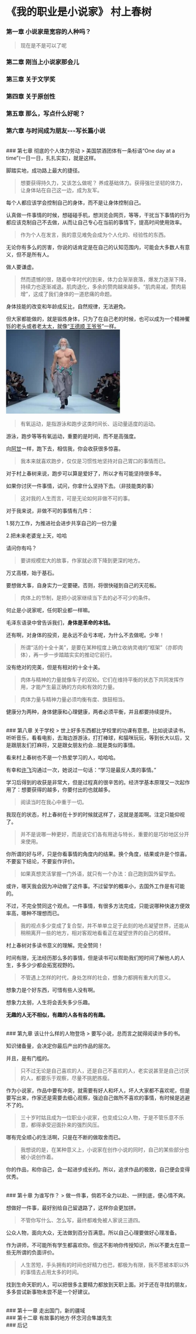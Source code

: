 # 《我的职业是小说家》 村上春树

### 第一章 小说家是宽容的人种吗？

> 现在是不是可以了呢

### 第二章 刚当上小说家那会儿


### 第三章 关于文学奖


### 第四章 关于原创性


### 第五章 那么，写点什么好呢？


### 第六章 与时间成为朋友---写长篇小说



<br/>
### 第七章 彻底的个人体力劳动
> 美国禁酒团体有一条标语“One day at a time”(一日一日，扎扎实实)，就是这样。

脚踏实地，成功路上最大的捷径。


> 想要获得持久力，又该怎么做呢？
> 养成基础体力。获得强壮坚韧的体力，让身体站在自己这一边，成为友军。 

每个人都应该学会控制自己的身体，而不是让身体控制自己。  

认真做一件事情的时候，想碰碰手机，想浏览会网页，等等，干扰当下事情的行为都应该克制自己不去做，从而让自己专心在当前的事情下，提高时间使用效率。

> 作为个人在发言，我的意见难免会成为个人化的、经验性的东西。

无论你有多么的厉害，你说的话肯定是在自己的认知范围内，可能会大多数人有意义，但不是所有人。  

做人要谦虚。


> 然而遗憾的很，随着中年时代的到来，体力会渐渐衰落，爆发力逐渐下降，持续力也逐渐减退。肌肉退化，多余的赘肉越来越多。“肌肉易减，赘肉易增”，这成了我们身体的一道悲痛的命题。

身体技能的改变和年龄成反比，自然规律，无法避免。

但大家都能做的，就是锻炼身体，只为了在自己老的时候，也可以成为一个精神矍铄的老头或者老太太，就像“[王德顺 王爷爷](http://baike.baidu.com/link?url=qty27ETjdGhOiQZixnk3KHTPWfSypchC--JDsdmAglfwo1fnp24u34iXFf4MhNz50vjfN0nj6wi9-A3DtRVm4ZEfbarTUPzaZYmjVNnagFHdrMzBLrRIKFCnnY2BGd7r)”一样。
<br>
![](/assets/小说家-王德顺.jpg)

> 有氧运动，是指游泳和跑步这类时间长、运动量适度的运动。

游泳，跑步等等有氧运动，重要的是时间，而不是高强度。  

向[阿甘](http://baike.baidu.com/link?url=u_MNJq2s3h906IOjD2PhcYhP8mCifxSt-bXwjvcTuH89TKjLrDMg4ih3JcCvjcqu4QlYqee1LQ0BkoElBMyu_-7_6LDYUKZifI1Bc1OFnDFU9ayJUK7Cag1QsD7-THSZ)一样，跑下去，相信我，你会收获很多惊喜。

> 我本来就喜欢跑步，仅仅是习惯性地坚持对自己胃口的事情而已。

对于村上春树来说，跑步可以算是爱好了，所以才有可能坚持很多年。  

如果你讨厌一件事情，试问，你拿什么坚持下去。（非技能类的事）  

> 这对我的人生而言，可是无论如何非做不可的事。

对于我来说，非做不可的事情有几件：  

1.努力工作，为推进社会进步共享自己的一份力量  

2.把未来老婆宠上天，哈哈  

请问你有吗？  

> 要讲规模宏大的故事，作家就必须下降到更深的地方。

万丈高楼，始于基石。  

要想做大事，自身实力一定要硬。否则，将很快碰到自己的天花板。

> 肉体上的节制，是把小说家继续当下去的必不可少的条件。

何止是小说家呢，任何职业都一样嘛。  

毛泽东语录中曾告诉我们，**身体是革命的本钱。**  

还有啊，对身体的投资，是永远不会亏本呢，为什么不去做呢。少年！  

> 所谓“活的十全十美”，是要在某种程度上确立收纳灵魂的“框架”（亦即肉体），再一步一步踏踏实实的推动它前行。

没有绝对的完美，但是有相对的十全十美。

> 肉体与精神的力量就像车子的双轮。它们在维持平衡的状态下共同发挥作用，才能产生最正确的方向和有效的力量。

> 肉体力量与精神力量必须均衡有度、旗鼓相当。

健康分为两种，身体健康和心理健康，两者必须平衡，并且都要持续提升。




<br/>
### 第八章 关于学校
> 世上好多东西都比学校里的功课有意思。比如说读读书，听听音乐，看看电影，去海边游游泳，打打棒球，和猫咪玩玩，等到长大以后，又是跟朋友们打麻将，又是跟女朋友约会...就是类似的事情。

看来村上春树也不是一个热爱学习的人，哈哈哈。  

有幸和[许飞](http://weibo.com/xufei2006?refer_flag=1001030101_)沟通过一次，她说过一句话：“学习是最反人类的事情。”  

学习后得到的收获是非常大，但是过程真的很辛苦的。经济学基本原理又一次起作用了：想要获得的越多，你要付出的也就越多。  


> 阅读当时在我心中重于一切。

我现在的状态，村上春树在十岁的时候就这样了，这就是差距啊。注定只能仰视了。


> 并不是说哪一种更好，而是说它们各有用途与特长，重要的是巧妙地区分开来使用。

你所谓的好与坏，只是你看事情的角度内的结果。换个角度，结果或许是个惊喜。不要妄下结论，不要妄作评价。

> 如果真想灵活掌握一门外语，就只有一个办法：自己跑到国外留学去。

或许，哪天我会因为冲动做了这件事。不过留学的概率小，去国外工作是有可能的。  

不过，不完全赞同这个观点。一件事情，有很多方法完成，只能说哪种快速方便效率高，哪种不理想而已。

> 我的视点多少变成了复合型，并不单单立足于此刻的地点凝望世界，还能从稍稍离开一些的地方，相对客观地看看正在凝望世界的自己的模样。

村上春树对多读书意义的理解。完全赞同！      

时间有限，无法经历那么多的事情，但是读书可以帮助我们短时间了解他人的人生，多多少少都会拓宽视野的。

> 不管遇上怎样的时代，身处怎样的社会，想象力都拥有重大的意义。

想象力是个好东西，可惜有些人没有啊。  

想象力太弱，人生将会丢失多少乐趣。  

**无趣的人无不相似，有趣的人各有各的有趣。**



<br/>
### 第九章 该让什么样的人物登场
> 要写小说，总而言之就得阅读许多的书。

知识储备量，会决定你最后产出的作品的层次。

并且，是有门槛的。

> 只不过无论是自己喜欢的人，还是自己不喜欢的人，老实说甚至是自己讨厌的人，都要乐于观察，尽量不挑肥拣瘦。

作为小说家，作品中要有冲突，就需要有好人和坏人，坏人大家都不喜欢呢，但是要写出来，作家还是需要去细心观察，强迫自己做所不喜欢的事情，有时候是逃避不了的。

> 三十岁时姑且成为一位职业小说家，也变成公众人物，于是不管乐意不乐意，都得承受迎面扑来的强烈风压。

哪有完全顺心的生活啊，只是在不断的做取舍而已。

> 我想说的是，在某种意义上，小说家在创作小说的同时，自己的某些部分也被小说创作着。

你的作品，和你自己，会一起进步成长的。所以，追求作品的极致，自己便会变得优秀。






<br/>
### 第十章 为谁写作？
> 做一件事，倘若不全力以赴、一拼到底，便心情不爽。

想做好一件事，最好别给自己留退路了，这样你会更加拼。

> 不管你写什么、怎么写，最终都难免被人家说三道四。

公众人物，面向大众，无法做到百分百满意。所以自己心理要做好心理准备。

作为讲师，不可能所有学生都喜欢你。但这不影响你传授知识，所以不要太在意一些无所谓的负面评价。

> 人生苦短，手头拥有的时间也好精力也巴，都极为有限，我不愿被本职以外的事情去占用太多的时间。

找到生命天职的人，可以把很多主要精力都放到天职上面。对于还在寻找的朋友，多多尝试新事物未尝不是一个好建议。


<br/>
### 第十一章 走出国门，新的疆域


<br/>
### 第十二章 有故事的地方·怀念河合隼雄先生




<br/>
### 后记

